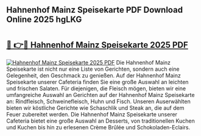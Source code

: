 ## Hahnenhof Mainz Speisekarte PDF Download Online 2025 hgLKG

# <h2><a href="http://gcc675.nevu.top/?p=Hahnenhof+Mainz+Speisekarte">🔗 👉🔴 Hahnenhof Mainz Speisekarte 2025 PDF</a></h2>

[![Hahnenhof Mainz Speisekarte 2025 PDF](https://i.imgur.com/dBaPXMq.png)](http://gcc675.nevu.top/?p=Hahnenhof+Mainz+Speisekarte)
Die Hahnenhof Mainz Speisekarte ist nicht nur eine Liste von Gerichten, sondern auch eine Gelegenheit, den Geschmack zu genießen. Auf der Hahnenhof Mainz Speisekarte unserer Cafeteria finden Sie eine große Auswahl an leichten und frischen Salaten. Für diejenigen, die Fleisch mögen, bieten wir eine umfangreiche Auswahl an Gerichten auf der Hahnenhof Mainz Speisekarte an: Rindfleisch, Schweinefleisch, Huhn und Fisch. Unseren Auserwählten bieten wir köstliche Gerichte wie Schaschlik und Steak an, die auf dem Feuer zubereitet werden. Die Hahnenhof Mainz Speisekarte unserer Cafeteria bietet eine große Auswahl an Desserts, von traditionellen Kuchen und Kuchen bis hin zu erlesenen Crème Brûlée und Schokoladen-Eclairs.
